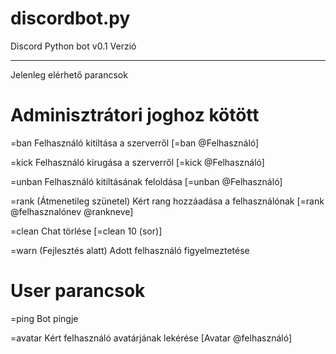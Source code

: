 # discordbot.py

Discord Python bot
v0.1 Verzió
___________________________________________
Jelenleg elérhető parancsok

# Adminisztrátori joghoz kötött

=ban Felhasználó kitiltása a szerverről [=ban @Felhasználó]

=kick Felhasználó kirugása a szerverről [=kick @Felhasználó]

=unban Felhasználó kitiltásának feloldása [=unban @Felhasználó]

=rank (Átmenetileg szünetel) Kért rang hozzáadása a felhasználónak [=rank @felhasznalónev @rankneve]

=clean Chat törlése [=clean 10 (sor)]

=warn (Fejlesztés alatt) Adott felhasználó figyelmeztetése

# User parancsok

=ping Bot pingje

=avatar Kért felhasználó avatárjának lekérése [Avatar @felhasználó]



